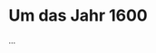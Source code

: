 <!--
author: Dennis Ried
email: dennis.ried@musikwiss.uni-halle.de
version: 1.0.0
language: de
narrator: Deutsch Female
comment: Um das Jahr 1600 (Sitzung 2)
-->

# Um das Jahr 1600

...
